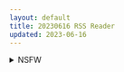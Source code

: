```yaml
---
layout: default
title: 20230616 RSS Reader
updated: 2023-06-16
---
```


<details class='content-parent'>
<summary>
NSFW
</summary>
<details class='content-child'>
<summary>
<span class='rss-title'> [18禁原创][淫乱萝莉神第二十六章] </span> <a class='rss-link' href='https://gmgard.com/gm122754' target='_blank'>&nbsp;</a>
<div class='rss-published'> 🕛 20230615 16:07:56</div>
</summary>
<img src="https://static.gmgard.us/Images/upload/18746152339222232.jpg" /><br /><p>第二十六章：恶堕的优子（二）</p>
</details>
<details class='content-child'>
<summary>
<span class='rss-title'> [2010cxy0个人汉化][RJ161973][もみもみスタジオ] World dominate (ワールドドミネート) </span> <a class='rss-link' href='https://gmgard.com/gm122748' target='_blank'>&nbsp;</a>
<div class='rss-published'> 🕛 20230615 15:26:04</div>
</summary>
<img src="https://static.gmgard.us/Images/upload/47150142346433189.jpg" /><br /><p>来挖坟了，站里的资源被爆了，于是自己找了一下，发现居然有大佬汉化了（虽然H部分没有汉化）
所以就来发一下
附带自己打的全cd存档
如果想自己玩建议删了存档，存档已经给我改的乱七八糟了OMO</p>
</details>
<details class='content-child'>
<summary>
<span class='rss-title'> [体験版][RJ01043101][ドージンオトメ]あまえんぼ冬体験版 V1.04 </span> <a class='rss-link' href='https://gmgard.com/gm122752' target='_blank'>&nbsp;</a>
<div class='rss-published'> 🕛 20230615 12:22:53</div>
</summary>
<img src="https://static.gmgard.us/Images/upload/12379151738324560.jpg" /><br /><p>跑去ci-en那邊看了一下，發現冬日狂想曲終於要發售了，DojinOtome也在dlsite和fanza上放出了新的體驗版。</p>
</details>
<details class='content-child'>
<summary>
<span class='rss-title'> [无修正][未知字幕组][milky]双子ノ母性本能 1-2 </span> <a class='rss-link' href='https://gmgard.com/gm122753' target='_blank'>&nbsp;</a>
<div class='rss-published'> 🕛 20230615 12:05:35</div>
</summary>
<img src="https://iili.io/H6Gp47n.gif" /><br /><p>男主趁着养母去上班，竟然在网上约炮，还约到了亲妈(养母的姐姐）</p>
</details>
<details class='content-child'>
<summary>
<span class='rss-title'> [steam官方中文版][RJ146261][あさきゆめみし] Dungeon of RetinaV1.02 </span> <a class='rss-link' href='https://gmgard.com/gm122751' target='_blank'>&nbsp;</a>
<div class='rss-published'> 🕛 20230615 07:40:21</div>
</summary>
<img src="https://images.weserv.nl/?url=https://media.st.dl.eccdnx.com/steam/apps/1551620/header_schinese.jpg?t=1663387210" /><br /><p>阿库莱特家族的女性在成人后通常都会按照家族传统进入教会侍奉神明，但蕾缇娜却是个例外。她对所谓的家族传统不屑一顾，决定成为一名锄强扶弱的骑士，直接帮助有需要的人们。蕾缇娜人生中的第一个任务似乎非常简单，毕竟她并不是孤身一人，而是在许多名骑士的陪同下出发的。然而不久之后她居然和同伴们失散了，并且因为一次突如其来的塌方让她和许多村民们一同被困在了迷宫一般的地下洞穴当中。唯一一条通往外界的道路上充满了未知</p>
</details>

</details>

